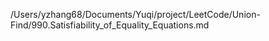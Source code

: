 /Users/yzhang68/Documents/Yuqi/project/LeetCode/Union-Find/990.Satisfiability_of_Equality_Equations.md